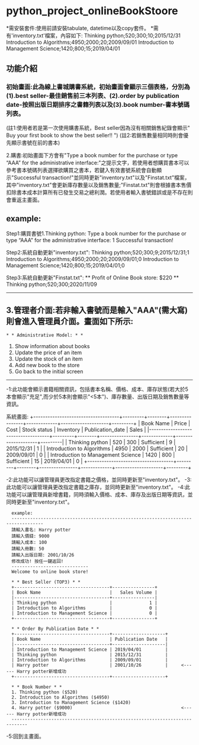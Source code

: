 # python_project_onlineBookStoore

*需安裝套件:使用前請安裝tabulate, datetime以及copy套件。
*需有'inventory.txt'檔案，內容如下:
Thinking python;520;300;10;2015/12/31
Introduction to Algorithms;4950;2000;20;2009/09/01
Introduction to Management Science;1420;800;15;2019/04/01


## 功能介紹
### 初始畫面:此為線上書城購書系統，初始畫面會顯示三個表格，分別為(1).best seller-最佳銷售前三本列表、(2).order by publication date-按照出版日期排序之書籍列表以及(3).book number-書本號碼列表。
(註1:使用者若是第一次使用購書系統，Best seller因為沒有相關銷售紀錄會顯示" Buy your first book to show the best seller!! ")
(註2:若銷售數量相同時則會優先顯示書號在前的書本)

 2.購書:初始畫面下方會有"Type a book number for the purchase or type “AAA” for the administrative interface:"之提示文字，若使用者想購買書本可以參考書本號碼列表選擇欲購買之書本，若鍵入有效書號系統會自動顯示"Successful transaction!"並同時更新"inventory.txt"以及"Finstat.txt"檔案，其中"inventory.txt"會更新庫存數量以及銷售數量;"Finstat.txt"則會根據書本售價扣除書本成本計算所有已發生交易之總利潤。若使用者輸入書號錯誤或是不存在則會重返主畫面。

  example:
  ------------------------------------------------------------------------------------
  Step1:購買書號1.Thinking python:
  Type a book number for the purchase or type “AAA” for the administrative interface: 1
  Successful transaction!

  Step2:系統自動更新"inventory.txt":
  Thinking python;520;300;9;2015/12/31;1
  Introduction to Algorithms;4950;2000;20;2009/09/01;0
  Introduction to Management Science;1420;800;15;2019/04/01;0

  Step3:系統自動更新"Finstat.txt":
  ** Profit of Online Book store: $220 **
  Thinking python;520;300;2020/11/09

  ------------------------------------------------------------------------------------

 3.管理者介面:若非輸入書號而是輸入"AAA"(需大寫)則會進入管理員介面。畫面如下所示:
   ------------------------------------- 
    * * Administrative Model: * *
   1. Show information about books
   2. Update the price of an item
   3. Update the stock of an item
   4. Add new book to the store
   5. Go back to the initial screen
   -------------------------------------
   
   -1:此功能會顯示書籍相關資訊，包括書本名稱、價格、成本、庫存狀態(若大於5本會顯示"充足",而少於5本則會顯示"<5本")、庫存數量、出版日期及銷售數量等資訊。

   系統畫面:
   +------------------------------------+---------+--------+----------------+-------------+--------------------+---------+
   | Book Name                          |   Price |   Cost | Stock status   |   Inventory | Publication_date   |   Sales |
   |------------------------------------+---------+--------+----------------+-------------+--------------------+---------|
   | Thinking python                    |     520 |    300 | Sufficient     |           9 | 2015/12/31         |       1 |
   | Introduction to Algorithms         |    4950 |   2000 | Sufficient     |          20 | 2009/09/01         |       0 |
   | Introduction to Management Science |    1420 |    800 | Sufficient     |          15 | 2019/04/01         |       0 |
   +------------------------------------+---------+--------+----------------+-------------+--------------------+---------+

   -2:此功能可以讓管理員更改指定書籍之價格，並同時更新至"inventory.txt"。
   -3:此功能可以讓管理員更改指定書籍之庫存，並同時更新至"inventory.txt"。
   -4:此功能可以讓管理員新增書籍，同時須輸入價格、成本、庫存及出版日期等資訊，並同時更新至"inventory.txt"。

      example:
      ----------------------------------------------------------------------------------
      請輸入書名: Harry potter
      請輸入價錢: 9000
      請輸入成本: 100
      請輸入冊數: 50
      請輸入出版日期: 2001/10/26
      修改成功! 按任一鍵返回! 
      -----------------------------
      Welcome to online book store!

      * * Best Seller (TOP3) * *
      +------------------------------------+----------------+
      | Book Name                          |   Sales Volume |
      |------------------------------------+----------------|
      | Thinking python                    |              1 |
      | Introduction to Algorithms         |              0 |
      | Introduction to Management Science |              0 |
      +------------------------------------+----------------+

      * * Order By Publication Date * *
      +------------------------------------+--------------------+
      | Book Name                          | Publication Date   |
      |------------------------------------+--------------------|
      | Introduction to Management Science | 2019/04/01         |
      | Thinking python                    | 2015/12/31         |
      | Introduction to Algorithms         | 2009/09/01         |
      | Harry potter                       | 2001/10/26         |     <------ Harry potter新增成功
      +------------------------------------+--------------------+

      * * Book Number * *
      1. Thinking python ($520)
      2. Introduction to Algorithms ($4950)
      3. Introduction to Management Science ($1420)
      4. Harry potter ($9000)                                         <------ Harry potter新增成功
      ----------------------------------------------------------------------------

   -5:回到主畫面。

 

   

